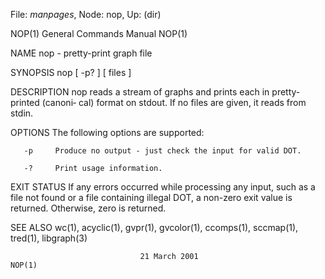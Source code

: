 File: *manpages*,  Node: nop,  Up: (dir)

NOP(1)                      General Commands Manual                     NOP(1)



NAME
       nop - pretty-print graph file

SYNOPSIS
       nop [ -p?  ] [ files ]

DESCRIPTION
       nop reads a stream of graphs and prints each in pretty-printed (canoni‐
       cal) format on stdout. If no files are given, it reads from stdin.

OPTIONS
       The following options are supported:

       -p     Produce no output - just check the input for valid DOT.

       -?     Print usage information.

EXIT STATUS
       If any errors occurred while processing any input, such as a  file  not
       found  or  a  file  containing  illegal  DOT,  a non-zero exit value is
       returned. Otherwise, zero is returned.

SEE ALSO
       wc(1), acyclic(1), gvpr(1), gvcolor(1), ccomps(1), sccmap(1),  tred(1),
       libgraph(3)



                                 21 March 2001                          NOP(1)
